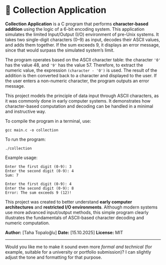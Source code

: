 # 🧮 Collection Application

**Collection Application** is a C program that performs **character-based addition** using the logic of a 6-bit encoding system. This application simulates the limited Input/Output (I/O) environment of pre-Unix systems. It takes two single-digit characters (0–9) as input, decodes their ASCII values, and adds them together. If the sum exceeds 9, it displays an error message, since that would surpass the simulated system’s limit.

The program operates based on the ASCII character table: the character `'0'` has the value 48, and `'9'` has the value 57. Therefore, to extract the numeric value, the expression `(character - '0')` is used. The result of the addition is then converted back to a character and displayed to the user. If the user enters a non-numeric character, the program outputs an error message.

This project models the principle of data input through ASCII characters, as it was commonly done in early computer systems. It demonstrates how character-based computation and decoding can be handled in a minimal and instructive way.

To compile the program in a terminal, use:

```
gcc main.c -o collection
```

To run the program:

```
./collection
```

Example usage:

```
Enter the first digit (0-9): 3  
Enter the second digit (0-9): 4  
Sum: 7
```

```
Enter the first digit (0-9): 4  
Enter the second digit (0-9): 8  
Error: The sum exceeds 9 (12)!
```

This project was created to better understand **early computer architectures** and **restricted I/O environments**. Although modern systems use more advanced input/output methods, this simple program clearly illustrates the fundamentals of ASCII-based character decoding and numeric computation.

**Author:** [Taha Topaloğlu]
**Date:** [15.10.2025]
**License:** MIT

---

Would you like me to make it sound even more *formal and technical* (for example, suitable for a university or portfolio submission)? I can slightly adjust the tone and formatting for that purpose.
